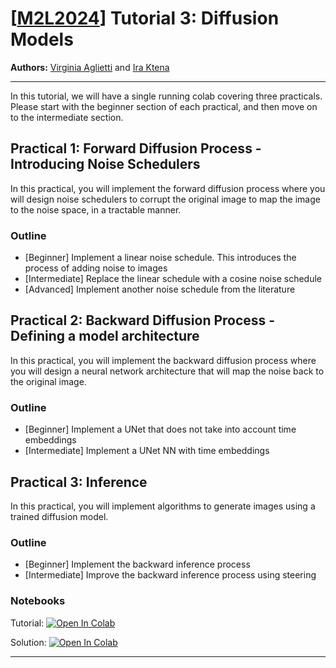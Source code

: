 # [[M2L2024](https://www.m2lschool.org/home)] Tutorial 3: Diffusion Models

**Authors:** 
[Virginia Aglietti](https://www.linkedin.com/in/virginia-aglietti-a80321a4/?originalSubdomain=uk) and [Ira Ktena](https://www.linkedin.com/in/ira-ktena-phd-12b04b58)

--- 

In this tutorial, we will have a single running colab covering three practicals. Please start with the beginner section of each practical, and then move on to the intermediate section.

## Practical 1: Forward Diffusion Process - Introducing Noise Schedulers

In this practical, you will implement the forward diffusion process where you will design noise schedulers to corrupt the original image to map the image to the noise space, in a tractable manner.

### Outline
- [Beginner] Implement a linear noise schedule. This introduces the process of adding noise to images
- [Intermediate] Replace the linear schedule with a cosine noise schedule
- [Advanced] Implement another noise schedule from the literature

## Practical 2: Backward Diffusion Process - Defining a model architecture

In this practical, you will implement the backward diffusion process where you will design a neural network architecture that will map the noise back to the original image.

### Outline
- [Beginner] Implement a UNet that does not take into account time embeddings
- [Intermediate] Implement a UNet NN with time embeddings

## Practical 3: Inference
In this practical, you will implement algorithms to generate images using a trained diffusion model.

### Outline
- [Beginner] Implement the backward inference process 
- [Intermediate] Improve the backward inference process  using steering


### Notebooks

Tutorial: [![Open In 
Colab](https://colab.research.google.com/assets/colab-badge.svg)](https://colab.sandbox.google.com/github/M2Lschool/tutorials2024/blob/main/3_diffusion/diffusion.ipynb)

Solution: [![Open In 
Colab](https://colab.research.google.com/assets/colab-badge.svg)](https://colab.sandbox.google.com/github/M2Lschool/tutorials2024/blob/main/3_diffusion/diffusion_solved.ipynb)

---
